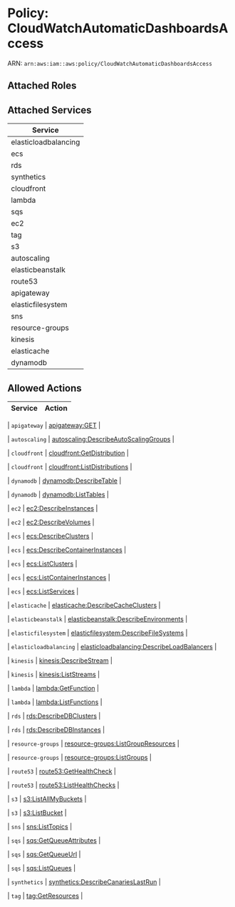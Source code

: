 # Policy: CloudWatchAutomaticDashboardsAccess

ARN: `arn:aws:iam::aws:policy/CloudWatchAutomaticDashboardsAccess`

## Attached Roles

## Attached Services

| Service |
|---------|
| elasticloadbalancing |
| ecs |
| rds |
| synthetics |
| cloudfront |
| lambda |
| sqs |
| ec2 |
| tag |
| s3 |
| autoscaling |
| elasticbeanstalk |
| route53 |
| apigateway |
| elasticfilesystem |
| sns |
| resource-groups |
| kinesis |
| elasticache |
| dynamodb |

## Allowed Actions

| Service | Action |
|:-------:|--------|

| `apigateway` | [apigateway:GET](../actions.md#apigateway:get) |

| `autoscaling` | [autoscaling:DescribeAutoScalingGroups](../actions.md#autoscaling:describeautoscalinggroups) |

| `cloudfront` | [cloudfront:GetDistribution](../actions.md#cloudfront:getdistribution) |

| `cloudfront` | [cloudfront:ListDistributions](../actions.md#cloudfront:listdistributions) |

| `dynamodb` | [dynamodb:DescribeTable](../actions.md#dynamodb:describetable) |

| `dynamodb` | [dynamodb:ListTables](../actions.md#dynamodb:listtables) |

| `ec2` | [ec2:DescribeInstances](../actions.md#ec2:describeinstances) |

| `ec2` | [ec2:DescribeVolumes](../actions.md#ec2:describevolumes) |

| `ecs` | [ecs:DescribeClusters](../actions.md#ecs:describeclusters) |

| `ecs` | [ecs:DescribeContainerInstances](../actions.md#ecs:describecontainerinstances) |

| `ecs` | [ecs:ListClusters](../actions.md#ecs:listclusters) |

| `ecs` | [ecs:ListContainerInstances](../actions.md#ecs:listcontainerinstances) |

| `ecs` | [ecs:ListServices](../actions.md#ecs:listservices) |

| `elasticache` | [elasticache:DescribeCacheClusters](../actions.md#elasticache:describecacheclusters) |

| `elasticbeanstalk` | [elasticbeanstalk:DescribeEnvironments](../actions.md#elasticbeanstalk:describeenvironments) |

| `elasticfilesystem` | [elasticfilesystem:DescribeFileSystems](../actions.md#elasticfilesystem:describefilesystems) |

| `elasticloadbalancing` | [elasticloadbalancing:DescribeLoadBalancers](../actions.md#elasticloadbalancing:describeloadbalancers) |

| `kinesis` | [kinesis:DescribeStream](../actions.md#kinesis:describestream) |

| `kinesis` | [kinesis:ListStreams](../actions.md#kinesis:liststreams) |

| `lambda` | [lambda:GetFunction](../actions.md#lambda:getfunction) |

| `lambda` | [lambda:ListFunctions](../actions.md#lambda:listfunctions) |

| `rds` | [rds:DescribeDBClusters](../actions.md#rds:describedbclusters) |

| `rds` | [rds:DescribeDBInstances](../actions.md#rds:describedbinstances) |

| `resource-groups` | [resource-groups:ListGroupResources](../actions.md#resource-groups:listgroupresources) |

| `resource-groups` | [resource-groups:ListGroups](../actions.md#resource-groups:listgroups) |

| `route53` | [route53:GetHealthCheck](../actions.md#route53:gethealthcheck) |

| `route53` | [route53:ListHealthChecks](../actions.md#route53:listhealthchecks) |

| `s3` | [s3:ListAllMyBuckets](../actions.md#s3:listallmybuckets) |

| `s3` | [s3:ListBucket](../actions.md#s3:listbucket) |

| `sns` | [sns:ListTopics](../actions.md#sns:listtopics) |

| `sqs` | [sqs:GetQueueAttributes](../actions.md#sqs:getqueueattributes) |

| `sqs` | [sqs:GetQueueUrl](../actions.md#sqs:getqueueurl) |

| `sqs` | [sqs:ListQueues](../actions.md#sqs:listqueues) |

| `synthetics` | [synthetics:DescribeCanariesLastRun](../actions.md#synthetics:describecanarieslastrun) |

| `tag` | [tag:GetResources](../actions.md#tag:getresources) |
